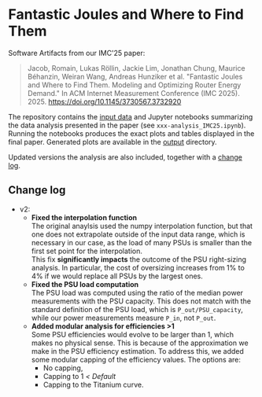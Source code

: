 # Fantastic Joules and Where to Find Them

Software Artifacts from our IMC'25 paper:

> Jacob, Romain, Lukas Röllin, Jackie Lim, Jonathan Chung, Maurice Béhanzin, Weiran Wang, Andreas Hunziker et al. "Fantastic Joules and Where to Find Them. Modeling and Optimizing Router Energy Demand." In ACM Internet Measurement Conference (IMC 2025). 2025. https://doi.org/10.1145/3730567.3732920

The repository contains the [input data](/input) and Jupyter notebooks summarizing the data analysis presented in the paper (see `xxx-analysis_IMC25.ipynb`). 
Running the notebooks produces the exact plots and tables displayed in the final paper. Generated plots are available in the [output](/output) directory.

Updated versions the analysis are also included, together with a [change log](#changelog).

## Change log

- v2:
  - **Fixed the interpolation function**  
  The original anaylsis used the numpy interpolation function, but that one does not extrapolate outside of the input data range, which is necessary in our case, as the load of many PSUs is smaller than the first set point for the interpolation.  
  This fix **significantly impacts** the outcome of the PSU right-sizing analysis. In particular, the cost of oversizing increases from 1% to 4% if we would replace all PSUs by the largest ones.
  - **Fixed the PSU load computation**   
  The PSU load was computed using the ratio of the median power measurements with the PSU capacity. This does not match with the standard definition of the PSU load, which is `P_out/PSU_capacity`, while our power measurements measure `P_in`, not `P_out`.
  - **Added modular analysis for efficiencies >1**  
  Some PSU efficiencies would evolve to be larger than 1, which makes no physical sense. This is because of the approximation we make in the PSU efficiency estimation. To address this, we added some modular capping of the efficiency values. The options are:
    - No capping,
    - Capping to 1  _< Default_
    - Capping to the Titanium curve.
